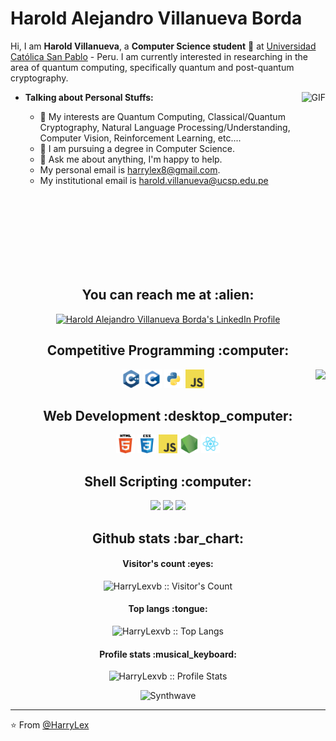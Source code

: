 # Harold Alejandro Villanueva Borda 

Hi, I am **Harold Villanueva**, a **Computer Science student** 🚀 at [Universidad Católica San Pablo](https://cs.ucsp.edu.pe/pregrado/) - Peru.  I am currently interested in researching in the area of quantum computing, specifically quantum and post-quantum cryptography.

  <img align="right" alt="GIF" src="https://i.pinimg.com/originals/e4/26/70/e426702edf874b181aced1e2fa5c6cde.gif" />

- **Talking about Personal Stuffs:**

	- 🤔 My interests are Quantum Computing, Classical/Quantum Cryptography, Natural Language Processing/Understanding, Computer Vision, Reinforcement Learning, etc....
	- 💼 I am pursuing a degree in Computer Science.
	- 💬 Ask me about anything, I'm happy to help.
	- My personal email is harrylex8@gmail.com.
	- My institutional email is harold.villanueva@ucsp.edu.pe 

<br> <br> <br> <br> <br> <br> <br>

<h2 align="center">You can reach me at :alien:</h2>
<p align="center">

  <a href="https://www.linkedin.com/in/harold-alejandro-villanueva-borda-644a63210/">
    <img src="https://www.vectorlogo.zone/logos/linkedin/linkedin-icon.svg" alt="Harold Alejandro Villanueva Borda's LinkedIn Profile" height="30" width="30">
  </a>

<h2 align="center">Competitive Programming :computer:</h2>
<p align="center">
  <a>
    <img align="right" src="https://github.com/rajput2107/rajput2107/blob/master/Assets/Developer.gif"/>
    <code><img height="30" src="https://raw.githubusercontent.com/github/explore/80688e429a7d4ef2fca1e82350fe8e3517d3494d/topics/cpp/cpp.png"></code>
    <code><img height="30" src="https://raw.githubusercontent.com/github/explore/80688e429a7d4ef2fca1e82350fe8e3517d3494d/topics/c/c.png"></code>
    <code><img height="30" src="https://raw.githubusercontent.com/github/explore/80688e429a7d4ef2fca1e82350fe8e3517d3494d/topics/python/python.png"></code>
    <code><img height="30" src="https://raw.githubusercontent.com/github/explore/80688e429a7d4ef2fca1e82350fe8e3517d3494d/topics/javascript/javascript.png"></code>
  </a>

<h2 align="center">Web Development :desktop_computer:</h2>
<p align="center">
  <a>
   <code><img height="30" src="https://raw.githubusercontent.com/github/explore/80688e429a7d4ef2fca1e82350fe8e3517d3494d/topics/html/html.png"></code>
   <code><img height="30" src="https://raw.githubusercontent.com/github/explore/80688e429a7d4ef2fca1e82350fe8e3517d3494d/topics/css/css.png"></code>
   <code><img height="30" src="https://raw.githubusercontent.com/github/explore/80688e429a7d4ef2fca1e82350fe8e3517d3494d/topics/javascript/javascript.png"></code>
   <code><img height="30" src="https://raw.githubusercontent.com/github/explore/80688e429a7d4ef2fca1e82350fe8e3517d3494d/topics/nodejs/nodejs.png"></code>
   <code><img height="30" src="https://raw.githubusercontent.com/github/explore/80688e429a7d4ef2fca1e82350fe8e3517d3494d/topics/react/react.png"></code>
  </a>

<h2 align="center">Shell Scripting :computer:</h2>
<p align="center">
  <a>
<code><a href="https://www.python.org/" target="_blank"><img height="50" src="https://www.vectorlogo.zone/logos/python/python-ar21.svg"></a></code>
<code><a href="https://www.linux.org/" target="_blank"><img height="50" src="https://www.vectorlogo.zone/logos/linux/linux-ar21.svg"></a></code>
<code><a href="https://reactjs.org/" target="_blank"><img height="50" src="https://www.vectorlogo.zone/logos/reactjs/reactjs-ar21.svg"></a></code>
  </a>

<h2 align="center">Github stats :bar_chart:</h2>

<h4 align="center">Visitor's count :eyes:</h4>

<p align="center"><img src="https://profile-counter.glitch.me/{HarryLexvb}/count.svg" alt="HarryLexvb :: Visitor's Count" /></p>

<h4 align="center">Top langs :tongue:</h4>

<p align="center"><img src="https://github-readme-stats.vercel.app/api/top-langs/?username=HarryLexvb&langs_count=10&theme=tokyonight&layout=compact" alt="HarryLexvb :: Top Langs" /></p>

<h4 align="center">Profile stats :musical_keyboard:</h4>

<p align="center"><img src="https://github-readme-stats.vercel.app/api?username=HarryLexvb&show_icons=true&theme=synthwave" alt="HarryLexvb :: Profile Stats" /></p>

<p align="center"><img src="https://thumbs.gfycat.com/GoodnaturedFondGaur-size_restricted.gif" alt="Synthwave" height="300" width="500"></p>


---

⭐️ From [@HarryLex](https://github.com/HarryLexvb)
